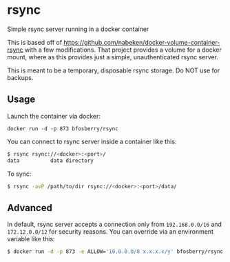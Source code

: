 rsync
=====

Simple rsync server running in a docker container

This is based off of https://github.com/nabeken/docker-volume-container-rsync with a few modifications. That project provides a volume for a docker mount, where as this provides just a simple, unauthenticated rsync server.

This is meant to be a temporary, disposable rsync storage. Do NOT use for backups. 

## Usage

Launch the container via docker:
```
docker run -d -p 873 bfosberry/rsync
```

You can connect to rsync server inside a container like this:

```sh
$ rsync rsync://<docker>:<port>/
data          data directory
```

To sync:

```sh
$ rsync -avP /path/to/dir rsync://<docker>:<port>/data/
```

## Advanced

In default, rsync server accepts a connection only from `192.168.0.0/16` and `172.12.0.0/12` for security reasons.
You can override via an environment variable like this:

```sh
$ docker run -d -p 873 -e ALLOW='10.0.0.0/8 x.x.x.x/y' bfosberry/rsync
```
